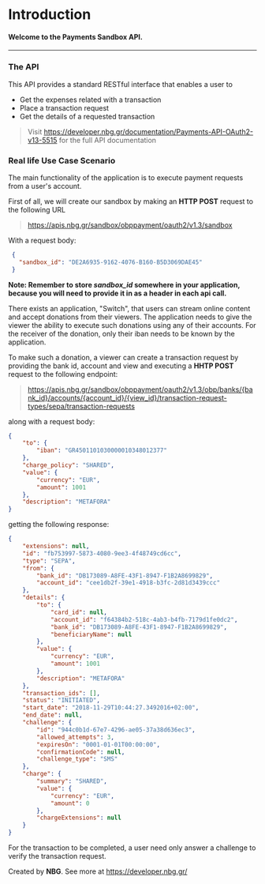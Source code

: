 # **Introduction**
#### Welcome to the Payments Sandbox API.

------------------------------------------------------------------------------------------

### The API
This API provides a standard RESTful interface that enables a user to
* Get the expenses related with a transaction
* Place a transaction request
* Get the details of a requested transaction

> Visit https://developer.nbg.gr/documentation/Payments-API-OAuth2-v13-5515
> for the full API documentation

### Real life Use Case Scenario

The main functionality of the application is to execute payment requests from a user's account.

First of all, we will create our sandbox by making an **HTTP POST** request to the following URL
> https://apis.nbg.gr/sandbox/obppayment/oauth2/v1.3/sandbox

With a request body:
```json
 {
   "sandbox_id": "DE2A6935-9162-4076-B160-B5D3069DAE45"
 }
``` 

**Note: Remember to store *sandbox_id* somewhere in your application, because you will need to provide it in as a header
in each api call.**

There exists an application, "Switch", that users can stream online content and accept donations from their viewers. The application needs to give the viewer the ability to 
execute such donations using any of their accounts. For the receiver of the donation, only their iban needs to be known by the application.

To make such a donation, a viewer can create a transaction request by providing the bank id, account and view and executing a **HHTP POST** request to the following endpoint:
> https://apis.nbg.gr/sandbox/obppayment/oauth2/v1.3/obp/banks/{bank_id}/accounts/{account_id}/{view_id}/transaction-request-types/sepa/transaction-requests

along with a request body:
```json
{
	"to": {
		"iban": "GR4501101030000010348012377"
	},
	"charge_policy": "SHARED",
	"value": {
		"currency": "EUR",
		"amount": 1001
	},
	"description": "METAFORA"
}
```

getting the following response:


```json
{
    "extensions": null,
    "id": "fb753997-5873-4080-9ee3-4f48749cd6cc",
    "type": "SEPA",
    "from": {
        "bank_id": "DB173089-A8FE-43F1-8947-F1B2A8699829",
        "account_id": "cee1db2f-39e1-4918-b3fc-2d81d3439ccc"
    },
    "details": {
        "to": {
            "card_id": null,
            "account_id": "f64384b2-518c-4ab3-b4fb-7179d1fe0dc2",
            "bank_id": "DB173089-A8FE-43F1-8947-F1B2A8699829",
            "beneficiaryName": null
        },
        "value": {
            "currency": "EUR",
            "amount": 1001
        },
        "description": "METAFORA"
    },
    "transaction_ids": [],
    "status": "INITIATED",
    "start_date": "2018-11-29T10:44:27.3492016+02:00",
    "end_date": null,
    "challenge": {
        "id": "944c0b1d-67e7-4296-ae05-37a38d636ec3",
        "allowed_attempts": 3,
        "expiresOn": "0001-01-01T00:00:00",
        "confirmationCode": null,
        "challenge_type": "SMS"
    },
    "charge": {
        "summary": "SHARED",
        "value": {
            "currency": "EUR",
            "amount": 0
        },
        "chargeExtensions": null
    }
}
```

For the transaction to be completed, a user need only answer a challenge to verify the transaction request.

Created by **NBG**. 
See more at https://developer.nbg.gr/
